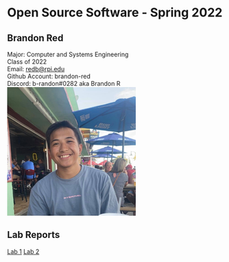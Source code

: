 # Open Source Software - Spring 2022
## Brandon Red

Major: Computer and Systems Engineering  
Class of 2022  
Email: redb@rpi.edu  
Github Account: brandon-red  
Discord: b-randon#0282 aka Brandon R   
<img src="labs/lab-01/Images/redb-picture.jpg" width="300" height="300">    

## Lab Reports
[Lab 1](labs/lab-01/report.md)
[Lab 2](labs/lab-02/report.md)